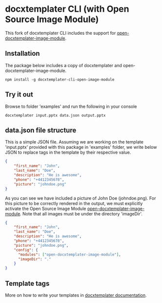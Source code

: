 docxtemplater CLI (with Open Source Image Module)
==========================================
This fork of docxtemplater CLI includes the support for [open-docxtemplater-image-module](https://github.com/MaxRcd/open-docxtemplater-image-module).

Installation
------------
The package below includes a copy of docxtemplater and open-docxtemplater-image-module.
```
npm install -g docxtemplater-cli-open-image-module
```

Try it out
----------
Browse to folder 'examples' and run the following in your console
```
docxtemplater input.pptx data.json output.pptx
```

data.json file structure
------------------------
This is a simple JSON file. Assuming we are working on the template 'input.pptx' provided with this package in 'examples' folder, we write below JSON to replace tags in the template by their respective value.
```json
{
    "first_name": "John",
    "last_name": "Doe",
    "description": "He is awesome",
    "phone": "+4412345678",
    "picture": "johndoe.png"
}
```

As you can see we have included a picture of John Doe (johndoe.png). For this picture to be correctly rendered in the output, we must explicitly activate the Open Source Image Module [open-docxtemplater-image-module](https://github.com/MaxRcd/open-docxtemplater-image-module). Note that all images must be under the directory 'imageDir'.
```json
{
    "first_name": "John",
    "last_name": "Doe",
    "description": "He is awesome",
    "phone": "+4412345678",
    "picture": "johndoe.png",
    "config": {
      "modules": ["open-docxtemplater-image-module"],
      "imageDir": "."
    }
}
```

Template tags
-------------
More on how to write your templates in [docxtemplater documentation](http://docxtemplater.readthedocs.io/en/latest/tag_types.html).
